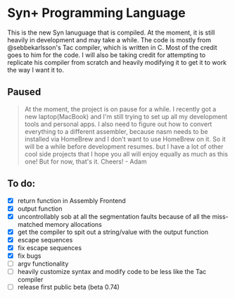 # Syn+ Programming Language
This is the new Syn lanuguage that is compiled. At the moment, it is still heavily in development and may take a while. The code is mostly from @sebbekarlsson's Tac compiler, which is written in C. Most of the credit goes to him for the code. I will also be taking credit for attempting to replicate his compiler from scratch and heavily modifying it to get it to work the way I want it to.
## Paused
> At the moment, the project is on pause for a while. I recently got a new laptop(MacBook) and I'm still trying to set up all my development tools and personal apps. I also need to figure out how to convert everything to a different assembler, because nasm needs to be installed via HomeBrew and I don't want to use HomeBrew on it. So it will be a while before development resumes. but I have a lot of other cool side projects that I hope you all will enjoy equally as much as this one! But for now, that's it.
> Cheers! - Adam
## To do:
- [x] return function in Assembly Frontend
- [x] output function
- [x] uncontrollably sob at all the segmentation faults because of all the miss-matched memory allocations
- [x] get the compiler to spit out a string/value with the output function
- [x] escape sequences
- [x] fix escape sequences
- [x] fix bugs
- [ ] argv functionality
- [ ] heavily customize syntax and modify code to be less like the Tac compiler
- [ ] release first public beta (beta 0.74)
